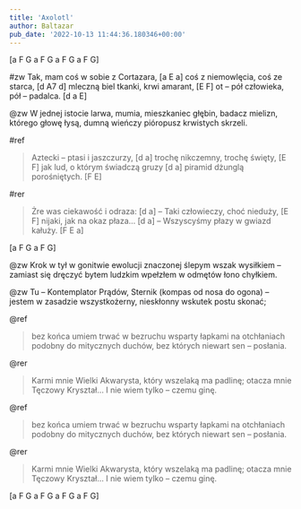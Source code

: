```yaml
---
title: 'Axolotl'
author: Baltazar
pub_date: '2022-10-13 11:44:36.180346+00:00'
---
```


[a F G a F G a F G a F G] 

#zw
Tak, mam coś w sobie z Cortazara, [a E a]
coś z niemowlęcia, coś ze starca, [d A7 d]
mleczną biel tkanki, krwi amarant, [E F]
ot – pół człowieka, pół – padalca. [d a E]

@zw
W jednej istocie larwa, mumia,
mieszkaniec głębin, badacz mielizn,
którego głowę łysą, dumną
wieńczy pióropusz krwistych skrzeli.

#ref
> Aztecki – ptasi i jaszczurzy, [d a]
> trochę nikczemny, trochę święty, [E F]
> jak lud, o którym świadczą gruzy [d a]
> piramid dżunglą porośniętych. [F E]

#rer
> Żre was ciekawość i odraza: [d a]
> – Taki człowieczy, choć nieduży, [E F]
> nijaki, jak na okaz płaza… [d a]
> – Wszyscyśmy płazy w gwiazd kałuży. [F E a]

[a F G a F G]

@zw
Krok w tył w gonitwie ewolucji
znaczonej ślepym wszak wysiłkiem –
zamiast się dręczyć bytem ludzkim
wpełzłem w odmętów łono chyłkiem.

@zw
Tu – Kontemplator Prądów, Sternik
(kompas od nosa do ogona) –
jestem w zasadzie wszystkożerny,
nieskłonny wskutek postu skonać;

@ref
> bez końca umiem trwać w bezruchu
> wsparty łapkami na otchłaniach
> podobny do mitycznych duchów,
> bez których niewart sen – posłania.

@rer
> Karmi mnie Wielki Akwarysta,
> który wszelaką ma padlinę;
>otacza mnie Tęczowy Kryształ…
> I nie wiem tylko – czemu ginę.

@ref
> bez końca umiem trwać w bezruchu
> wsparty łapkami na otchłaniach
> podobny do mitycznych duchów,
> bez których niewart sen – posłania.

@rer
> Karmi mnie Wielki Akwarysta,
> który wszelaką ma padlinę;
>otacza mnie Tęczowy Kryształ…
> I nie wiem tylko – czemu ginę.

[a F G a F G a F G a F G]